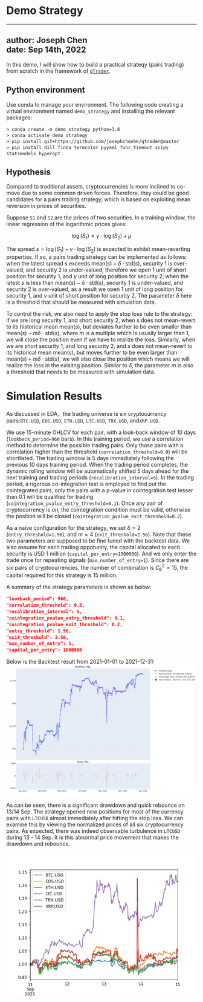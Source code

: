 # Demo Strategy

---
author: Joseph Chen\
date: Sep 14th, 2022
---

In this demo, I will show how to build a practical strateqy 
(pairs trading) from scratch in the framework of 
[`QTrader`](https://github.com/josephchenhk/qtrader).

## Python environment

Use conda to manage your environment. The following code
creating a virtual environment named `demo_strategy` and
installing the relevant packages:

```shell
> conda create -n demo_strategy python=3.8
> conda activate demo_strategy
> pip install git+https://github.com/josephchenhk/qtrader@master
> pip install dill finta termcolor pyyaml func_timeout scipy statsmodels hyperopt
```

## Hypothesis 

Compared to traditional assets, cryptocurrencies is more inclined 
to co-move due to some common driven forces. Therefore, they could 
be good candidates for a pairs trading strategy, which is based on 
exploiting mean reversion in prices of securities.

Suppose `S1` and `S2` are the prices of two securities. In a training
window, the linear regression of the logarithmic prices gives:

$$\log(S_1) = \gamma\cdot\log(S_2) + \mu$$

The spread $s = \log(S_1) - \gamma\cdot\log(S_2)$ is expected 
to exhibit mean-reverting
properties. If so, a pairs trading strategy can be implemented as
follows: when the latest spread $s$ exceeds 
$\text{mean}(s) + \delta\cdot\text{std}(s)$, 
security 1 is over-valued, and security 2 is under-valued, 
therefore we open 1 unit of short position for security 1, and
$\gamma$ unit of long position for security 2; when the 
latest $s$ is less than 
$\text{mean}(s) - \delta\cdot\text{std}(s)$, 
security 1 is under-valued, and security 2 is over-valued,
as a result we open 1 unit of long position for security 1, 
and $\gamma$ unit of short position for security 2. The 
parameter $\delta$ here is a threshold that should be measured 
with simulation data.

To control the risk, we also need to apply the stop
loss rule to the strategy: if we are long security 1, and
short security 2, when $s$ does not mean-revert to 
its historical mean $\text{mean}(s)$, but
deviates further to be even smaller than
$\text{mean}(s) - m\delta\cdot\text{std}(s)$,
where $m$ is a multiple which is usually larger than 1,
we will close the position even if we
have to realize the loss. Similarly, when we are
short security 1, and long security 2, and $s$ does not 
mean-revert to its historical mean $\text{mean}(s)$,
but moves further to be even larger than
$\text{mean}(s) + m\delta\cdot\text{std}(s)$,
we will also close the position which means we will
realize the loss in the exisitng position. Similar to
$\delta$, the parameter $m$ is also a threshold that needs
to be measured with simulation data.


# Simulation Results

As discussed in EDA，the trading universe is six cryptocurrency 
pairs:`BTC.USD`, `EOS.USD`, `ETH.USD`, `LTC.USD`, `TRX.USD`, 
and`XRP.USD`.

We use 15-minute OHLCV for each pair, with a look-back 
window of 10 days (`lookback_period=960` bars). In this training period, we 
use a correlation method to determine the possible
trading pairs. Only those pairs with a correlation higher
than the threshold (`correlation_threshold=0.8`) will be shortlisted. The trading
window is 5 days immediately following the previous 10 days
training period. When the trading period completes, the 
dynamic rolling window will be automatically shifted 5 days ahead
for the next training and trading periods (`recalibration_interval=5`).
In the trading period, a rigorous co-integration test is employed
to find out the cointegrated pairs, only the pairs with
a p-value in cointegration test lesser than 0.1 will
be qualified for trading (`cointegration_pvalue_entry_threshold=0.1`). 
Once any pair of cryptocurrency is on, the cointegration
condition must be valid, otherwise the position will
be closed (`cointegration_pvalue_exit_threshold=0.2`).

As a naive configuration for the strategy, we set
$\delta=2$ (`entry_threshold=1.96`), and $m=4$ 
(`exit_threshold=2.56`). Note that these two parameters
are supposed to be fine tuned with the backtest data.
We also assume for each trading oppotunity, 
the capital allocated to each security is USD 1 million
(`capital_per_entry=1000000`). And we only enter
the trade once for repeating signals 
(`max_number_of_entry=1`). Since there are six pairs
of cryptocurrencies, the number of combination is
$C^2_6 = 15$, the capital required for this 
strategy is $15$ million.

A summary of the strategy parameters is shown as below:

```json
"lookback_period": 960,
"correlation_threshold": 0.8,
"recalibration_interval": 5,
"cointegration_pvalue_entry_threshold": 0.1,
"cointegration_pvalue_exit_threshold": 0.2,
"entry_threshold": 1.96,
"exit_threshold": 2.56,
"max_number_of_entry": 1,
"capital_per_entry": 1000000
```
Below is the Backtest result from 2021-01-01 to 2021-12-31: 
![alt text](https://github.com/josephchenhk/demo_strategy/blob/main/contents/pnl_01.jpeg "pnl_01")

As can be seen, there is a significant drawdown and quick rebounce 
on 13/14 Sep. The strategy opened new positions for most of the 
currency pairs with `LTCUSD` almost immediately after hitting 
the stop loss. We can examine this by viewing the normalized
prices of all six cryptocurrency pairs. As expected, there was
indeed observable turbulence in `LTCUSD` during 13 - 14 Sep.
It is this abnormal price movement that makes the drawdown
and rebounce.

![alt text](https://github.com/josephchenhk/demo_strategy/blob/main/contents/closes_Sep11_Sep14.jpeg "closes_sep")